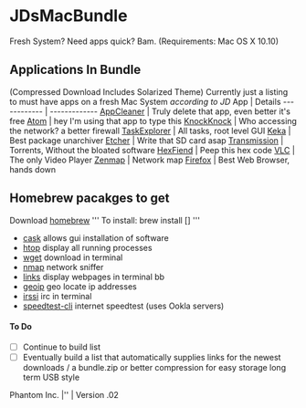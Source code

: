 # JDsMacBundle
Fresh System? Need apps quick? Bam.
(Requirements: Mac OS X 10.10)

## Applications In Bundle
(Compressed Download Includes Solarized Theme)
Currently just a listing to must have apps on a fresh Mac System *according to JD*
App | Details
------------ | -------------
[AppCleaner](https://freemacsoft.net/appcleaner/) | Truly delete that app, even better it's free
[Atom](https://atom.io/) | hey I'm using that app to type this
[KnockKnock](https://objective-see.com/products/knockknock.html) | Who accessing the network? a better firewall
[TaskExplorer](https://objective-see.com/products/taskexplorer.html) | All tasks, root level GUI
[Keka](https://www.keka.io/en/) | Best package unarchiver
[Etcher](https://etcher.io/) | Write that SD card asap
[Transmission](https://transmissionbt.com/download/) | Torrents, Without the bloated software
[HexFiend](https://ridiculousfish.com/hexfiend/) | Peep this hex code
[VLC](https://www.videolan.org/vlc/) | The only Video Player
[Zenmap](https://nmap.org/download.html) | Network map
[Firefox](https://www.mozilla.org/en-US/firefox/new/) | Best Web Browser, hands down


## Homebrew pacakges to get
Download [homebrew](https://brew.sh)
'''
To install: brew install []
'''
- [cask](https://formulae.brew.sh/formula/cask) allows gui installation of software
- [htop](https://formulae.brew.sh/formula/htop) display all running processes
- [wget](https://formulae.brew.sh/formula/wget) download in terminal
- [nmap](https://formulae.brew.sh/formula/nmap) network sniffer
- [links](https://formulae.brew.sh/formula/links) display webpages in terminal bb
- [geoip](https://formulae.brew.sh/formula/geoip) geo locate ip addresses
- [irssi](https://formulae.brew.sh/formula/irssi) irc in terminal
- [speedtest-cli](https://formulae.brew.sh/formula/speedtest-cli) internet speedtest (uses Ookla servers)

#### To Do
- [ ] Continue to build list
- [ ] Eventually build a list that automatically supplies links for the newest downloads / a bundle.zip or better compression for easy storage long term USB style

Phantom Inc. |'' |
Version .02
